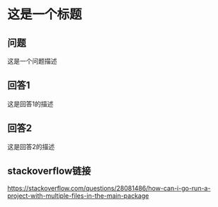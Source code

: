 # 这是一个标题

## 问题
这是一个问题描述

## 回答1
这是回答1的描述

## 回答2
这是回答2的描述

## stackoverflow链接
https://stackoverflow.com/questions/28081486/how-can-i-go-run-a-project-with-multiple-files-in-the-main-package